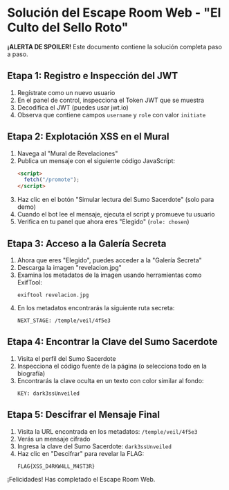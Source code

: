 # Solución del Escape Room Web - "El Culto del Sello Roto"

**¡ALERTA DE SPOILER!** Este documento contiene la solución completa paso a paso.

## Etapa 1: Registro e Inspección del JWT

1. Regístrate como un nuevo usuario
2. En el panel de control, inspecciona el Token JWT que se muestra
3. Decodifica el JWT (puedes usar jwt.io)
4. Observa que contiene campos `username` y `role` con valor `initiate`

## Etapa 2: Explotación XSS en el Mural

1. Navega al "Mural de Revelaciones"
2. Publica un mensaje con el siguiente código JavaScript:
   ```html
   <script>
     fetch("/promote");
   </script>
   ```
3. Haz clic en el botón "Simular lectura del Sumo Sacerdote" (solo para demo)
4. Cuando el bot lee el mensaje, ejecuta el script y promueve tu usuario
5. Verifica en tu panel que ahora eres "Elegido" (`role: chosen`)

## Etapa 3: Acceso a la Galería Secreta

1. Ahora que eres "Elegido", puedes acceder a la "Galería Secreta"
2. Descarga la imagen "revelacion.jpg"
3. Examina los metadatos de la imagen usando herramientas como ExifTool:
   ```
   exiftool revelacion.jpg
   ```
4. En los metadatos encontrarás la siguiente ruta secreta:
   ```
   NEXT_STAGE: /temple/veil/4f5e3
   ```

## Etapa 4: Encontrar la Clave del Sumo Sacerdote

1. Visita el perfil del Sumo Sacerdote
2. Inspecciona el código fuente de la página (o selecciona todo en la biografía)
3. Encontrarás la clave oculta en un texto con color similar al fondo:
   ```
   KEY: dark3ssUnveiled
   ```

## Etapa 5: Descifrar el Mensaje Final

1. Visita la URL encontrada en los metadatos: `/temple/veil/4f5e3`
2. Verás un mensaje cifrado
3. Ingresa la clave del Sumo Sacerdote: `dark3ssUnveiled`
4. Haz clic en "Descifrar" para revelar la FLAG:
   ```
   FLAG{XSS_D4RKW4LL_M4ST3R}
   ```

¡Felicidades! Has completado el Escape Room Web.
